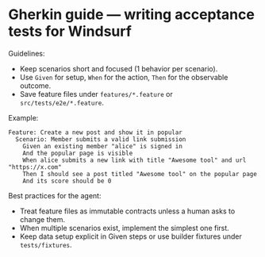 # Gherkin guide — writing acceptance tests for Windsurf

Guidelines:
- Keep scenarios short and focused (1 behavior per scenario).
- Use `Given` for setup, `When` for the action, `Then` for the observable outcome.
- Save feature files under `features/*.feature` or `src/tests/e2e/*.feature`.

Example:
```
Feature: Create a new post and show it in popular
  Scenario: Member submits a valid link submission
    Given an existing member "alice" is signed in
    And the popular page is visible
    When alice submits a new link with title "Awesome tool" and url "https://x.com"
    Then I should see a post titled "Awesome tool" on the popular page
    And its score should be 0
```

Best practices for the agent:
- Treat feature files as immutable contracts unless a human asks to change them.
- When multiple scenarios exist, implement the simplest one first.
- Keep data setup explicit in Given steps or use builder fixtures under `tests/fixtures`.
